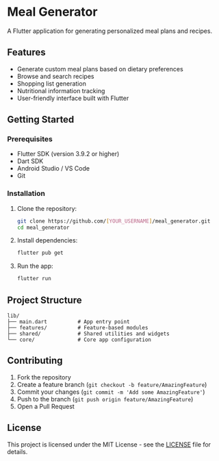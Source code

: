 # Meal Generator

A Flutter application for generating personalized meal plans and recipes.

## Features

- Generate custom meal plans based on dietary preferences
- Browse and search recipes
- Shopping list generation
- Nutritional information tracking
- User-friendly interface built with Flutter

## Getting Started

### Prerequisites

- Flutter SDK (version 3.9.2 or higher)
- Dart SDK
- Android Studio / VS Code
- Git

### Installation

1. Clone the repository:
   ```bash
   git clone https://github.com/[YOUR_USERNAME]/meal_generator.git
   cd meal_generator
   ```

2. Install dependencies:
   ```bash
   flutter pub get
   ```

3. Run the app:
   ```bash
   flutter run
   ```

## Project Structure

```
lib/
├── main.dart          # App entry point
├── features/          # Feature-based modules
├── shared/            # Shared utilities and widgets
└── core/              # Core app configuration
```

## Contributing

1. Fork the repository
2. Create a feature branch (`git checkout -b feature/AmazingFeature`)
3. Commit your changes (`git commit -m 'Add some AmazingFeature'`)
4. Push to the branch (`git push origin feature/AmazingFeature`)
5. Open a Pull Request

## License

This project is licensed under the MIT License - see the [LICENSE](LICENSE) file for details.
